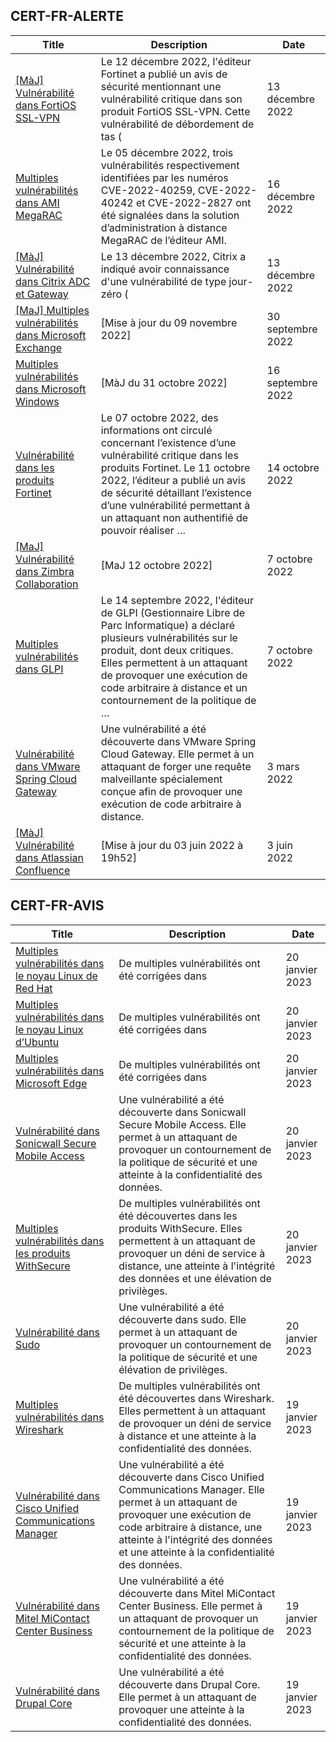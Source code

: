 
## CERT-FR-ALERTE
|Title|Description|Date|
|---|---|---|
| [[MàJ] Vulnérabilité dans FortiOS SSL-VPN](https://www.cert.ssi.gouv.fr/alerte/CERTFR-2022-ALE-012/) | Le 12 décembre 2022, l'éditeur Fortinet a publié un avis de sécurité mentionnant une vulnérabilité critique dans son produit FortiOS SSL-VPN. Cette vulnérabilité de débordement de tas ( | 13 décembre 2022 |
| [Multiples vulnérabilités dans AMI MegaRAC](https://www.cert.ssi.gouv.fr/alerte/CERTFR-2022-ALE-014/) | Le 05 décembre 2022, trois vulnérabilités respectivement identifiées par les numéros CVE-2022-40259, CVE-2022-40242 et CVE-2022-2827 ont été signalées dans la solution d’administration à distance MegaRAC de l’éditeur AMI. | 16 décembre 2022 |
| [[MàJ] Vulnérabilité dans Citrix ADC et Gateway](https://www.cert.ssi.gouv.fr/alerte/CERTFR-2022-ALE-013/) | Le 13 décembre 2022, Citrix a indiqué avoir connaissance d'une vulnérabilité de type jour-zéro ( | 13 décembre 2022 |
| [[MaJ] Multiples vulnérabilités dans Microsoft Exchange](https://www.cert.ssi.gouv.fr/alerte/CERTFR-2022-ALE-008/) | [Mise à jour du 09 novembre 2022] | 30 septembre 2022 |
| [Multiples vulnérabilités dans Microsoft Windows](https://www.cert.ssi.gouv.fr/alerte/CERTFR-2022-ALE-007/) | [MàJ du 31 octobre 2022] | 16 septembre 2022 |
| [Vulnérabilité dans les produits Fortinet](https://www.cert.ssi.gouv.fr/alerte/CERTFR-2022-ALE-011/) | Le 07 octobre 2022, des informations ont circulé concernant l’existence d’une vulnérabilité critique dans les produits Fortinet. Le 11 octobre 2022, l’éditeur a publié un avis de sécurité détaillant l’existence d’une vulnérabilité permettant à un attaquant non authentifié de pouvoir réaliser … | 14 octobre 2022 |
| [[MaJ] Vulnérabilité dans Zimbra Collaboration](https://www.cert.ssi.gouv.fr/alerte/CERTFR-2022-ALE-009/) | [MaJ 12 octobre 2022]  | 7 octobre 2022 |
| [Multiples vulnérabilités dans GLPI](https://www.cert.ssi.gouv.fr/alerte/CERTFR-2022-ALE-010/) | Le 14 septembre 2022, l'éditeur de GLPI (Gestionnaire Libre de Parc Informatique) a déclaré plusieurs vulnérabilités sur le produit, dont deux critiques. Elles permettent à un attaquant de provoquer une exécution de code arbitraire à distance et un contournement de la politique de … | 7 octobre 2022 |
| [Vulnérabilité dans VMware Spring Cloud Gateway](https://www.cert.ssi.gouv.fr/alerte/CERTFR-2022-ALE-002/) | Une vulnérabilité a été découverte dans VMware Spring Cloud Gateway. Elle permet à un attaquant de forger une requête malveillante spécialement conçue afin de provoquer une exécution de code arbitraire à distance. | 3 mars 2022 |
| [[MàJ] Vulnérabilité dans Atlassian Confluence](https://www.cert.ssi.gouv.fr/alerte/CERTFR-2022-ALE-006/) | [Mise à jour du 03 juin 2022 à 19h52] | 3 juin 2022 |
## CERT-FR-AVIS
|Title|Description|Date|
|---|---|---|
| [Multiples vulnérabilités dans le noyau Linux de Red Hat](https://www.cert.ssi.gouv.fr/avis/CERTFR-2023-AVI-0048/) | De multiples vulnérabilités ont été corrigées dans  | 20 janvier 2023 |
| [Multiples vulnérabilités dans le noyau Linux d’Ubuntu](https://www.cert.ssi.gouv.fr/avis/CERTFR-2023-AVI-0047/) | De multiples vulnérabilités ont été corrigées dans  | 20 janvier 2023 |
| [Multiples vulnérabilités dans Microsoft Edge](https://www.cert.ssi.gouv.fr/avis/CERTFR-2023-AVI-0046/) | De multiples vulnérabilités ont été corrigées dans  | 20 janvier 2023 |
| [Vulnérabilité dans Sonicwall Secure Mobile Access](https://www.cert.ssi.gouv.fr/avis/CERTFR-2023-AVI-0045/) | Une vulnérabilité a été découverte dans Sonicwall Secure Mobile Access. Elle permet à un attaquant de provoquer un contournement de la politique de sécurité et une atteinte à la confidentialité des données. | 20 janvier 2023 |
| [Multiples vulnérabilités dans les produits WithSecure](https://www.cert.ssi.gouv.fr/avis/CERTFR-2023-AVI-0044/) | De multiples vulnérabilités ont été découvertes dans les produits WithSecure. Elles permettent à un attaquant de provoquer un déni de service à distance, une atteinte à l'intégrité des données et une élévation de privilèges. | 20 janvier 2023 |
| [Vulnérabilité dans Sudo](https://www.cert.ssi.gouv.fr/avis/CERTFR-2023-AVI-0043/) | Une vulnérabilité a été découverte dans sudo. Elle permet à un attaquant de provoquer un contournement de la politique de sécurité et une élévation de privilèges. | 20 janvier 2023 |
| [Multiples vulnérabilités dans Wireshark](https://www.cert.ssi.gouv.fr/avis/CERTFR-2023-AVI-0042/) | De multiples vulnérabilités ont été découvertes dans Wireshark. Elles permettent à un attaquant de provoquer un déni de service à distance et une atteinte à la confidentialité des données. | 19 janvier 2023 |
| [Vulnérabilité dans Cisco Unified Communications Manager](https://www.cert.ssi.gouv.fr/avis/CERTFR-2023-AVI-0041/) | Une vulnérabilité a été découverte dans Cisco Unified Communications Manager. Elle permet à un attaquant de provoquer une exécution de code arbitraire à distance, une atteinte à l'intégrité des données et une atteinte à la confidentialité des données. | 19 janvier 2023 |
| [Vulnérabilité dans Mitel MiContact Center Business](https://www.cert.ssi.gouv.fr/avis/CERTFR-2023-AVI-0040/) | Une vulnérabilité a été découverte dans Mitel MiContact Center Business. Elle permet à un attaquant de provoquer un contournement de la politique de sécurité et une atteinte à la confidentialité des données. | 19 janvier 2023 |
| [Vulnérabilité dans Drupal Core](https://www.cert.ssi.gouv.fr/avis/CERTFR-2023-AVI-0039/) | Une vulnérabilité a été découverte dans Drupal Core. Elle permet à un attaquant de provoquer une atteinte à la confidentialité des données. | 19 janvier 2023 |

